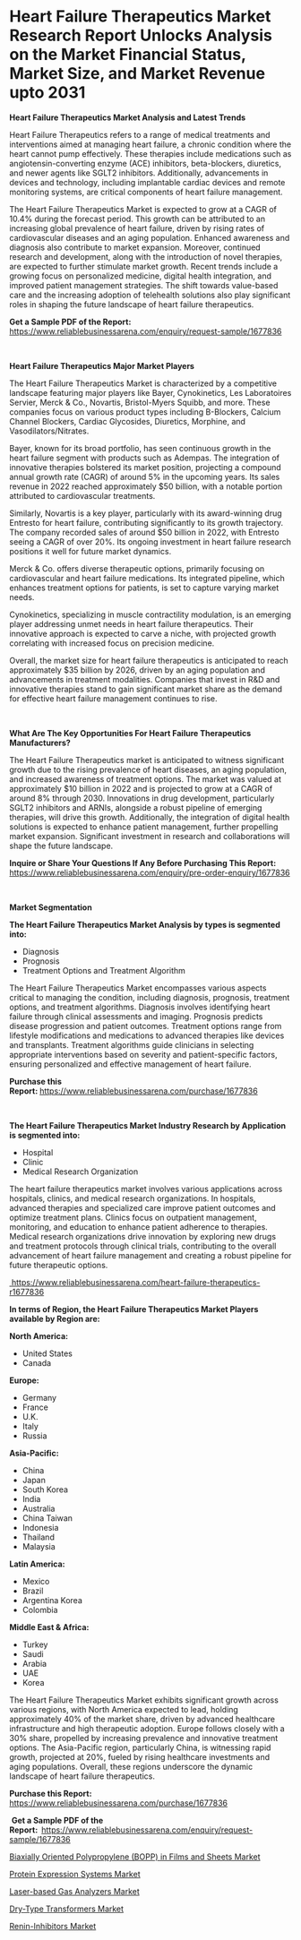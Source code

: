 <p><h1>Heart Failure Therapeutics Market Research Report Unlocks Analysis on the Market Financial Status, Market Size, and Market Revenue upto 2031</h1></p><p><strong>Heart Failure Therapeutics Market Analysis and Latest Trends</strong></p>
<p><p>Heart Failure Therapeutics refers to a range of medical treatments and interventions aimed at managing heart failure, a chronic condition where the heart cannot pump effectively. These therapies include medications such as angiotensin-converting enzyme (ACE) inhibitors, beta-blockers, diuretics, and newer agents like SGLT2 inhibitors. Additionally, advancements in devices and technology, including implantable cardiac devices and remote monitoring systems, are critical components of heart failure management.</p><p>The Heart Failure Therapeutics Market is expected to grow at a CAGR of 10.4% during the forecast period. This growth can be attributed to an increasing global prevalence of heart failure, driven by rising rates of cardiovascular diseases and an aging population. Enhanced awareness and diagnosis also contribute to market expansion. Moreover, continued research and development, along with the introduction of novel therapies, are expected to further stimulate market growth. Recent trends include a growing focus on personalized medicine, digital health integration, and improved patient management strategies. The shift towards value-based care and the increasing adoption of telehealth solutions also play significant roles in shaping the future landscape of heart failure therapeutics.</p></p>
<p><strong>Get a Sample PDF of the Report:&nbsp;</strong> <a href="https://www.reliablebusinessarena.com/enquiry/request-sample/1677836?utm_campaign=1290&utm_medium=2&utm_source=Github&utm_content=ia&utm_term=14102024&utm_id=heart-failure-therapeutics">https://www.reliablebusinessarena.com/enquiry/request-sample/1677836</a></p>
<p>&nbsp;</p>
<p><strong>Heart Failure Therapeutics Major Market Players</strong></p>
<p><p>The Heart Failure Therapeutics Market is characterized by a competitive landscape featuring major players like Bayer, Cynokinetics, Les Laboratoires Servier, Merck & Co., Novartis, Bristol-Myers Squibb, and more. These companies focus on various product types including B-Blockers, Calcium Channel Blockers, Cardiac Glycosides, Diuretics, Morphine, and Vasodilators/Nitrates.</p><p>Bayer, known for its broad portfolio, has seen continuous growth in the heart failure segment with products such as Adempas. The integration of innovative therapies bolstered its market position, projecting a compound annual growth rate (CAGR) of around 5% in the upcoming years. Its sales revenue in 2022 reached approximately $50 billion, with a notable portion attributed to cardiovascular treatments.</p><p>Similarly, Novartis is a key player, particularly with its award-winning drug Entresto for heart failure, contributing significantly to its growth trajectory. The company recorded sales of around $50 billion in 2022, with Entresto seeing a CAGR of over 20%. Its ongoing investment in heart failure research positions it well for future market dynamics.</p><p>Merck & Co. offers diverse therapeutic options, primarily focusing on cardiovascular and heart failure medications. Its integrated pipeline, which enhances treatment options for patients, is set to capture varying market needs.</p><p>Cynokinetics, specializing in muscle contractility modulation, is an emerging player addressing unmet needs in heart failure therapeutics. Their innovative approach is expected to carve a niche, with projected growth correlating with increased focus on precision medicine.</p><p>Overall, the market size for heart failure therapeutics is anticipated to reach approximately $35 billion by 2026, driven by an aging population and advancements in treatment modalities. Companies that invest in R&D and innovative therapies stand to gain significant market share as the demand for effective heart failure management continues to rise.</p></p>
<p>&nbsp;</p>
<p><strong>What Are The Key Opportunities For Heart Failure Therapeutics Manufacturers?</strong></p>
<p><p>The Heart Failure Therapeutics market is anticipated to witness significant growth due to the rising prevalence of heart diseases, an aging population, and increased awareness of treatment options. The market was valued at approximately $10 billion in 2022 and is projected to grow at a CAGR of around 8% through 2030. Innovations in drug development, particularly SGLT2 inhibitors and ARNIs, alongside a robust pipeline of emerging therapies, will drive this growth. Additionally, the integration of digital health solutions is expected to enhance patient management, further propelling market expansion. Significant investment in research and collaborations will shape the future landscape.</p></p>
<p><strong>Inquire or Share Your Questions If Any Before Purchasing This Report:</strong> <a href="https://www.reliablebusinessarena.com/enquiry/pre-order-enquiry/1677836?utm_campaign=1290&utm_medium=2&utm_source=Github&utm_content=ia&utm_term=14102024&utm_id=heart-failure-therapeutics">https://www.reliablebusinessarena.com/enquiry/pre-order-enquiry/1677836</a></p>
<p>&nbsp;</p>
<p><strong>Market Segmentation</strong></p>
<p><strong>The Heart Failure Therapeutics Market Analysis by types is segmented into:</strong></p>
<p><ul><li>Diagnosis</li><li>Prognosis</li><li>Treatment Options and Treatment Algorithm</li></ul></p>
<p><p>The Heart Failure Therapeutics Market encompasses various aspects critical to managing the condition, including diagnosis, prognosis, treatment options, and treatment algorithms. Diagnosis involves identifying heart failure through clinical assessments and imaging. Prognosis predicts disease progression and patient outcomes. Treatment options range from lifestyle modifications and medications to advanced therapies like devices and transplants. Treatment algorithms guide clinicians in selecting appropriate interventions based on severity and patient-specific factors, ensuring personalized and effective management of heart failure.</p></p>
<p><strong>Purchase this Report:&nbsp;</strong><a href="https://www.reliablebusinessarena.com/purchase/1677836?utm_campaign=1290&utm_medium=2&utm_source=Github&utm_content=ia&utm_term=14102024&utm_id=heart-failure-therapeutics">https://www.reliablebusinessarena.com/purchase/1677836</a></p>
<p>&nbsp;</p>
<p><strong>The Heart Failure Therapeutics Market Industry Research by Application is segmented into:</strong></p>
<p><ul><li>Hospital</li><li>Clinic</li><li>Medical Research Organization</li></ul></p>
<p><p>The heart failure therapeutics market involves various applications across hospitals, clinics, and medical research organizations. In hospitals, advanced therapies and specialized care improve patient outcomes and optimize treatment plans. Clinics focus on outpatient management, monitoring, and education to enhance patient adherence to therapies. Medical research organizations drive innovation by exploring new drugs and treatment protocols through clinical trials, contributing to the overall advancement of heart failure management and creating a robust pipeline for future therapeutic options.</p></p>
<p><a href="https://www.reliablebusinessarena.com/heart-failure-therapeutics-r1677836?utm_campaign=1290&utm_medium=2&utm_source=Github&utm_content=ia&utm_term=14102024&utm_id=heart-failure-therapeutics">&nbsp;https://www.reliablebusinessarena.com/heart-failure-therapeutics-r1677836</a></p>
<p><strong>In terms of Region, the Heart Failure Therapeutics Market Players available by Region are:</strong></p>
<p>
    <p> <strong> North America: </strong>
        <ul>
            <li>United States</li>
            <li>Canada</li>
        </ul>
        </p> 
    <p> <strong> Europe: </strong>
        <ul>
            <li>Germany</li>
            <li>France</li>
            <li>U.K.</li>
            <li>Italy</li>
            <li>Russia</li>
        </ul>
        </p> 
    <p> <strong> Asia-Pacific: </strong>
        <ul>
            <li>China</li>
            <li>Japan</li>
            <li>South Korea</li>
            <li>India</li>
            <li>Australia</li>
            <li>China Taiwan</li>
            <li>Indonesia</li>
            <li>Thailand</li>
            <li>Malaysia</li>
        </ul>
        </p> 
    <p> <strong> Latin America: </strong>
        <ul>
            <li>Mexico</li>
            <li>Brazil</li>
            <li>Argentina Korea</li>
            <li>Colombia</li>
        </ul>
        </p> 
    <p> <strong> Middle East & Africa: </strong>
        <ul>
            <li>Turkey</li>
            <li>Saudi</li>
            <li>Arabia</li>
            <li>UAE</li>
            <li>Korea</li>
        </ul>
    </p>
    </p>
<p><p>The Heart Failure Therapeutics Market exhibits significant growth across various regions, with North America expected to lead, holding approximately 40% of the market share, driven by advanced healthcare infrastructure and high therapeutic adoption. Europe follows closely with a 30% share, propelled by increasing prevalence and innovative treatment options. The Asia-Pacific region, particularly China, is witnessing rapid growth, projected at 20%, fueled by rising healthcare investments and aging populations. Overall, these regions underscore the dynamic landscape of heart failure therapeutics.</p></p>
<p><strong>Purchase this Report: </strong><a href="https://www.reliablebusinessarena.com/purchase/1677836?utm_campaign=1290&utm_medium=2&utm_source=Github&utm_content=ia&utm_term=14102024&utm_id=heart-failure-therapeutics">https://www.reliablebusinessarena.com/purchase/1677836</a></p>
<p>&nbsp;<strong>Get a Sample PDF of the Report:&nbsp;&nbsp;</strong><a href="https://www.reliablebusinessarena.com/enquiry/request-sample/1677836?utm_campaign=1290&utm_medium=2&utm_source=Github&utm_content=ia&utm_term=14102024&utm_id=heart-failure-therapeutics">https://www.reliablebusinessarena.com/enquiry/request-sample/1677836</a></p>
<p><strong></strong></p>
<p><p><a href="https://www.linkedin.com/pulse/global-biaxially-oriented-polypropylene-bopp-films-sheets-jow3f?utm_campaign=1290&utm_medium=2&utm_source=Github&utm_content=ia&utm_term=14102024&utm_id=heart-failure-therapeutics">Biaxially Oriented Polypropylene (BOPP) in Films and Sheets Market</a></p><p><a href="https://www.linkedin.com/pulse/protein-expression-systems-market-overview-regional-outlook-7bzzf?utm_campaign=1290&utm_medium=2&utm_source=Github&utm_content=ia&utm_term=14102024&utm_id=heart-failure-therapeutics">Protein Expression Systems Market</a></p><p><a href="https://www.linkedin.com/pulse/laser-based-gas-analyzers-market-evolution-future-outlook-forecasting-wpwzf?utm_campaign=1290&utm_medium=2&utm_source=Github&utm_content=ia&utm_term=14102024&utm_id=heart-failure-therapeutics">Laser-based Gas Analyzers Market</a></p><p><a href="https://www.linkedin.com/pulse/charting-future-comprehensive-analysis-global-dry-type-transformers-p73of?utm_campaign=1290&utm_medium=2&utm_source=Github&utm_content=ia&utm_term=14102024&utm_id=heart-failure-therapeutics">Dry-Type Transformers Market</a></p><p><a href="https://www.linkedin.com/pulse/renin-inhibitors-market-growth-segmentation-regional-analysis-jhvuf?utm_campaign=1290&utm_medium=2&utm_source=Github&utm_content=ia&utm_term=14102024&utm_id=heart-failure-therapeutics">Renin-Inhibitors Market</a></p></p>
